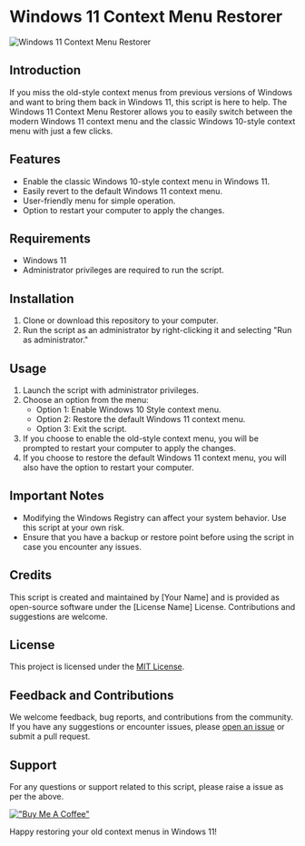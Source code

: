 # Windows 11 Context Menu Restorer

![Windows 11 Context Menu Restorer](icon.png)

## Introduction

If you miss the old-style context menus from previous versions of Windows and want to bring them back in Windows 11, this script is here to help. The Windows 11 Context Menu Restorer allows you to easily switch between the modern Windows 11 context menu and the classic Windows 10-style context menu with just a few clicks.

## Features

- Enable the classic Windows 10-style context menu in Windows 11.
- Easily revert to the default Windows 11 context menu.
- User-friendly menu for simple operation.
- Option to restart your computer to apply the changes.

## Requirements

- Windows 11
- Administrator privileges are required to run the script.

## Installation

1. Clone or download this repository to your computer.
2. Run the script as an administrator by right-clicking it and selecting "Run as administrator."

## Usage

1. Launch the script with administrator privileges.
2. Choose an option from the menu:
   - Option 1: Enable Windows 10 Style context menu.
   - Option 2: Restore the default Windows 11 context menu.
   - Option 3: Exit the script.
3. If you choose to enable the old-style context menu, you will be prompted to restart your computer to apply the changes.
4. If you choose to restore the default Windows 11 context menu, you will also have the option to restart your computer.

## Important Notes

- Modifying the Windows Registry can affect your system behavior. Use this script at your own risk.
- Ensure that you have a backup or restore point before using the script in case you encounter any issues.

## Credits

This script is created and maintained by [Your Name] and is provided as open-source software under the [License Name] License. Contributions and suggestions are welcome.

## License

This project is licensed under the [MIT License](LICENSE).

## Feedback and Contributions

We welcome feedback, bug reports, and contributions from the community. If you have any suggestions or encounter issues, please [open an issue](https://github.com/yourusername/your-repo-name/issues) or submit a pull request.

## Support

For any questions or support related to this script, please raise a issue as per the above.

[!["Buy Me A Coffee"](https://www.buymeacoffee.com/assets/img/custom_images/orange_img.png)](https://www.buymeacoffee.com/declan1080)

Happy restoring your old context menus in Windows 11!
